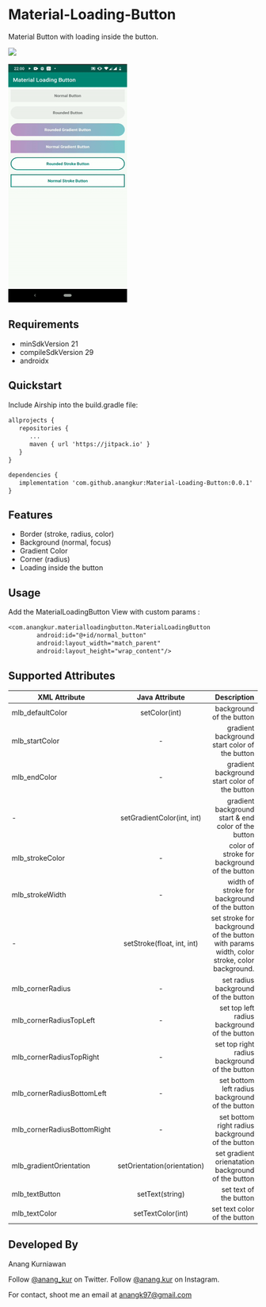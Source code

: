 # Material-Loading-Button
Material Button with loading inside the button.

[![](https://jitpack.io/v/anangkur/Material-Loading-Button.svg)](https://jitpack.io/#anangkur/Material-Loading-Button)

<img src="https://github.com/anangkur/Material-Loading-Button/blob/master/demo%20app.gif" width="240" height="480" />

## Requirements
- minSdkVersion 21
- compileSdkVersion 29
- androidx

## Quickstart

Include Airship into the build.gradle file:

```
allprojects {
   repositories {
      ...
      maven { url 'https://jitpack.io' }
   }
}
```
```
dependencies {
   implementation 'com.github.anangkur:Material-Loading-Button:0.0.1'
}
```

## Features

* Border (stroke, radius, color)
* Background (normal, focus)
* Gradient Color
* Corner (radius)
* Loading inside the button

## Usage
Add the MaterialLoadingButton View with custom params :
```
<com.anangkur.materialloadingbutton.MaterialLoadingButton
        android:id="@+id/normal_button"
        android:layout_width="match_parent"
        android:layout_height="wrap_content"/>
```

##  Supported Attributes

| XML Attribute        | Java Attribute           | Description  |
| ------------- |:-------------:| -----:|
| mlb_defaultColor      | setColor(int)     | background of the button |
| mlb_startColor     | -      |  gradient background start color of the button |
| mlb_endColor | -      |    gradient background start color of the button |
| - | setGradientColor(int, int) | gradient background start & end color of the button |
| mlb_strokeColor | - | color of stroke for background of the button |
| mlb_strokeWidth | - | width of stroke for background of the button |
| - | setStroke(float, int, int) | set stroke for background of the button with params width, color stroke, color background.
| mlb_cornerRadius | - | set radius background of the button | 
| mlb_cornerRadiusTopLeft | - | set top left radius background of the button |
| mlb_cornerRadiusTopRight | - | set top right radius background of the button |
| mlb_cornerRadiusBottomLeft | - | set bottom left radius background of the button |
| mlb_cornerRadiusBottomRight | - | set bottom right radius background of the button |
| mlb_gradientOrientation | setOrientation(orientation) | set gradient orienatation background of the button |
| mlb_textButton | setText(string) | set text of the button |
| mlb_textColor | setTextColor(int) | set text color of the button |

## Developed By

Anang Kurniawan

Follow [@anang_kur](http://twitter.com/anang_kur) on Twitter.
Follow [@anang.kur](http://instagram.com/anang.kur) on Instagram.

For contact, shoot me an email at <anangk97@gmail.com>
